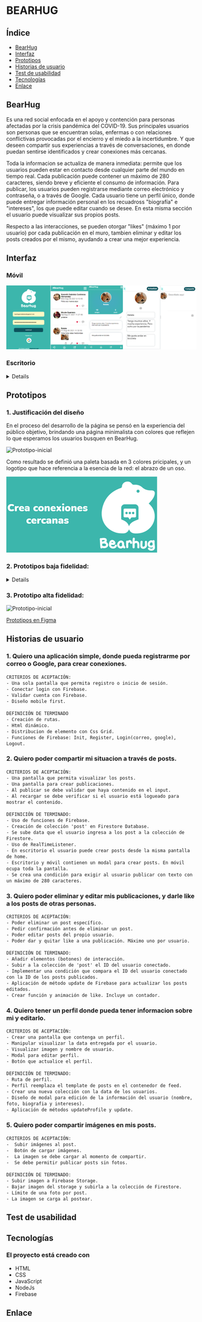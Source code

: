 # BEARHUG

## Índice

* [BearHug](#BearHug)
* [Interfaz](#interfaz)
* [Prototipos](#prototipos)
* [Historias de usuario](#historias-de-usuario)
* [Test de usabilidad](#test-de-usabilidad)
* [Tecnologías](#tecnologias)
* [Enlace](#enlace)

## BearHug 
Es una red social enfocada en el apoyo y contención para personas afectadas por la crisis pandémica del COVID-19. 
Sus principales usuarios son personas que se encuentran solas, enfermas o con relaciones conflictivas provocadas por el encierro y el miedo a la incertidumbre. 
Y que deseen compartir sus experiencias a través de conversaciones, en donde puedan sentirse identificados y crear conexiones más cercanas.

Toda la informacion se actualiza de manera inmediata: permite que los usuarios pueden estar en contacto desde cualquier parte del mundo en tiempo real.
Cada publicación puede contener un máximo de 280 caracteres, siendo breve y eficiente el consumo de información. 
Para publicar, los usuarios pueden registrarse mediante correo electrónico y contraseña, o a través de Google.
Cada usuario tiene un perfil único, donde puede entregar información personal en los recuadross "biografía" e "intereses", los que puede editar cuando se desee. En esta misma sección el usuario puede visualizar sus propios posts.

Respecto a las interacciones, se pueden otorgar "likes" (máximo 1 por usuario) por cada publicación en el muro, tambien eliminar y editar los posts creados por el mismo, ayudando a crear una mejor experiencia.

## Interfaz
### Móvil
![Prototipo-inicial](./src/images/mobilFirst.png) 

### Escritorio
<details>

![Prototipo-inicial](./src/images/LoginDesktop.png)
![Prototipo-inicial](./src/images/homeDesktop.png)  
![Prototipo-inicial](./src/images/perfilDesktop.png) 
![Prototipo-inicial](./src/images/editarPerfilDesktop.png)
</details>

## Prototipos
### 1. Justificación del diseño
En el proceso del desarrollo de la página se pensó en la experiencia del público objetivo, brindando una página minimalista con colores que reflejen lo que esperamos los usuarios busquen en BearHug. 

![Prototipo-inicial](./src/images/JustificacionDelDiseño.png)

Como resultado se definió una paleta basada en 3 colores pricipales, y un logotipo que hace referencia a la esencia de la red: el abrazo de un oso.

![Prototipo-inicial](./src/images/definicion.png)

### 2. Prototipos baja fidelidad:
<details>

![Prototipo-inicial](./src/images/diseñoBajaFidelidad.png)
</details>

### 3. Prototipo alta fidelidad:
![Prototipo-inicial](./src/images/DiseñoFigma.jpg)

[Prototipos en Figma](https://www.figma.com/proto/UAiGqTbsTUJqxgKLDGfsPS/Team-Yoyo---BearHug?node-id=258%3A68&scaling=scale-down&page-id=0%3A1)
## Historias de usuario
### 1. Quiero una aplicación simple, donde pueda registrarme por correo o Google, para crear conexiones.
````
CRITERIOS DE ACEPTACIÓN:
- Una sola pantalla que permita registro o inicio de sesión.
- Conectar login con Firebase.
- Validar cuenta con Firebase.
- Diseño mobile first.

DEFINICIÓN DE TERMINADO
- Creación de rutas.
- Html dinámico.
- Distribucion de elemento con Css Grid.
- Funciones de Firebase: Init, Register, Login(correo, google), Logout.
````
### 2. Quiero poder compartir mi situacion a través de posts.
````
CRITERIOS DE ACEPTACIÓN:
- Una pantalla que permita visualizar los posts.
- Una pantalla para crear publicaciones.
- Al publicar se debe validar que haya contenido en el input.
- Al recargar se debe verificar si el usuario está logueado para mostrar el contenido.

DEFINICIÓN DE TERMINADO:
- Uso de funciones de Firebase.
- Creación de colección 'post' en Firestore Database.
- Se sube data que el usuario ingresa a los post a la colección de Firestore.
- Uso de RealTimeListener.
- En escritorio el usuario puede crear posts desde la misma pantalla de home.
- Escritorio y móvil contienen un modal para crear posts. En móvil ocupa toda la pantalla.
- Se crea una condición para exigir al usuario publicar con texto con un máximo de 280 caracteres.

````
### 3. Quiero poder eliminar y editar mis publicaciones, y darle like a los posts de otras personas.
````
CRITERIOS DE ACEPTACIÓN:
- Poder eliminar un post específico. 
- Pedir confirmación antes de eliminar un post.
- Poder editar posts del propio usuario. 
- Poder dar y quitar like a una publicación. Máximo uno por usuario.

DEFINICIÓN DE TERMINADO:
- Añadir elementos (botones) de interacción. 
- Subir a la colección de 'post' el ID del usuario conectado. 
- Implementar una condición que compara el ID del usuario conectado con la ID de los posts publicados.
- Aplicación de método update de Firebase para actualizar los posts editados.
- Crear función y animación de like. Incluye un contador.

````
### 4. Quiero tener un perfil donde pueda tener informacion sobre mi y editarlo.
````
CRITERIOS DE ACEPTACIÓN:
- Crear una pantalla que contenga un perfil. 
- Manipular visualizar la data entregada por el usuario. 
- Visualizar imagen y nombre de usuario.
- Modal para editar perfil.
- Botón que actualice el perfil.

DEFINICIÓN DE TERMINADO:
- Ruta de perfil.
- Perfil reemplaza el template de posts en el contenedor de feed.
- Crear una nueva colección con la data de los usuarios. 
- Diseño de modal para edición de la información del usuario (nombre, foto, biografia y intereses).
- Aplicación de métodos updateProfile y update.
````
### 5. Quiero poder compartir imágenes en mis posts.
````
CRITERIOS DE ACEPTACIÓN:
-  Subir imágenes al post.
-  Botón de cargar imágenes. 
-  La imagen se debe cargar al momento de compartir.
-  Se debe permitir publicar posts sin fotos. 

DEFINICIÓN DE TERMINADO:
- Subir imagen a Firebase Storage.
- Bajar imagen del storage y subirla a la colección de Firestore.
- Límite de una foto por post.
- La imagen se carga al postear.
````
## Test de usabilidad

## Tecnologías
### El proyecto está creado con 

- HTML
- CSS
- JavaScript
- NodeJs
- Firebase


## Enlace
